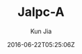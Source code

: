 ---
title: "Jalpc-A"
github: https://github.com/Jack614/Jalpc-A
demo: http://ww7.jack003.com/
author: Kun Jia

ssg:
  - Jekyll
cms:
  - No Cms
date: 2016-06-22T05:25:06Z
github_branch: gh-pages
description: "🍅Jalpc-A -- Jekyll Theme(blog written by Angularjs)"
stale: true
---